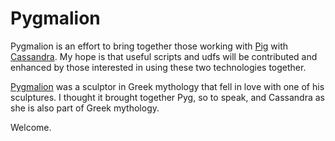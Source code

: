Pygmalion
=========

Pygmalion is an effort to bring together those working with [Pig](http://pig.apache.org) with [Cassandra](http://cassandra.apache.org).  My hope is that useful scripts and udfs will be contributed and enhanced
by those interested in using these two technologies together.

[Pygmalion](http://en.wikipedia.org/wiki/Pygmalion_%28mythology%29") was a sculptor in Greek mythology that fell in love with one of his sculptures.  I thought it brought together
Pyg, so to speak, and Cassandra as she is also part of Greek mythology.

Welcome.